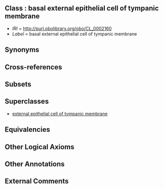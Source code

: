 
## Class : basal external epithelial cell of tympanic membrane

 * *IRI* = http://purl.obolibrary.org/obo/CL_0002160
 * *Label* = basal external epithelial cell of tympanic membrane

## Synonyms


## Cross-references


## Subsets


## Superclasses

 * [external epithelial cell of tympanic membrane](../../CL/58/CL_0002158.md)

## Equivalencies


## Other Logical Axioms


## Other Annotations


## External Comments

